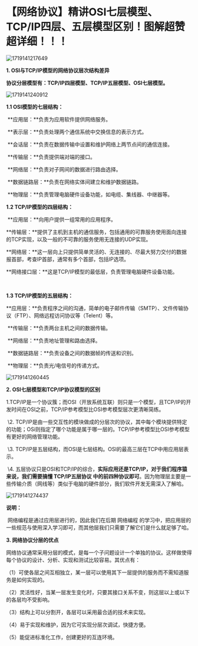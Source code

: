 # 【网络协议】精讲OSI七层模型、TCP/IP四层、五层模型区别！图解超赞超详细！！！

![1719141217649](C:\Users\Administrator\AppData\Roaming\Typora\typora-user-images\1719141217649.png)

**1. OSI与TCP/IP模型的网络协议层次结构差异**

**协议分层模型有：TCP/IP四层模型、TCP/IP五层模型、OSI七层模型。**

![1719141240912](C:\Users\Administrator\AppData\Roaming\Typora\typora-user-images\1719141240912.png)

**1.1 OSI模型的七层结构：**

​    **应用层：**负责为应用软件提供网络服务。

​    **表示层：**负责处理两个通信系统中交换信息的表示方式。

​    **会话层：**负责在数据传输中设置和维护网络上两节点间的通信连接。

​    **传输层：**负责提供端对端的接口。

​    **网络层：**负责对子网间的数据进行路由选择。

​    **数据链路层：**负责在网络实体间建立和维护数据链路。

​    **物理层：**负责管理电脑硬件设备功能，如电缆、集线器、中继器等。



**1.2 TCP/IP模型的四层结构：**

​    **应用层：**向用户提供一组常用的应用程序。

​    **传输层：**提供了主机到主机的通信服务，包括通用的可靠服务使用面向连接的TCP实现，以及一般的不可靠的服务使用无连接的UDP实现。

​    **网络层：**这一层向上只提供简单灵活的、无连接的、尽最大努力交付的数据报首部，考查IP首部，通常有多个首部，包括IP选项。

​    **网络接口层：**这是TCP/IP模型的最低层，负责管理电脑硬件设备功能。

​    

**1.3 TCP/IP模型的五层结构：**

​    **应用层：**负责程序之间的沟通，简单的电子邮件传输（SMTP）、文件传输协议（FTP）、网络远程访问协议等（Telent）等。

​    **传输层：**负责两台主机之间的数据传输。

​    **网络层：**负责地址管理和路由选择。

​    **数据链路层：**负责设备之间的数据帧的传送和识别。

​    **物理层：**负责光/电信号的传递方式。

![1719141260445](C:\Users\Administrator\AppData\Roaming\Typora\typora-user-images\1719141260445.png)

**2. OSI七层模型和TCP/IP协议模型的区别**

​    1.TCP/IP是一个协议簇；而OSI（开放系统互联）则只是一个模型，且TCP/IP的开发时间在OSI之前，TCP/IP参考模型比OSI参考模型层次更清晰简练。

​    \2. TCP/IP是由一些交互性的模块做成的分层次的协议，其中每个模块提供特定的功能；OSi则指定了哪个功能是属于哪一层的。TCP/IP参考模型比OSI参考模型有更好的网络管理功能。

​    \3. TCP/IP是五层结构，而OSI是七层结构。OSI的最高三层在TCP中用应用层表示。

​    \4. 五层协议只是OSI和TCP/IP的综合，**实际应用还是TCP/IP，对于我们程序猿来说，我们需要搞懂 TCP/IP五层协议 中的前四种协议即可**。因为物理层主要是一些传输介质（网线等）类似于电脑的硬件部分，我们软件开发无需深入了解哈。

![1719141274437](C:\Users\Administrator\AppData\Roaming\Typora\typora-user-images\1719141274437.png)

**说明：**

​      网络编程是通过应用层进行的，因此我们在后期 网络编程 的学习中，把应用层的一些规范与使用深入学习即可，而其他层我们只需要了解它们是什么就足够了哈。



**3. 网络协议分层的优点**

​      网络协议通常采用分层的模式，是每一个子问题设计一个单独的协议。这样做使得每个协议的设计、分析、实现和测试比较容易。其优点有：

（1）可使各层之间互相独立，某一层可以使用其下一层提供的服务而不需知道服务是如何实现的。

（2）灵活性好，当某一层发生变化时，只要其接口关系不变，则这层以上或以下的各层均不受影响。

（3）结构上可以分割开，各层可以采用最合适的技术来实现。

（4）易于实现和维护，因为它可实现分层次调试，快捷方便。

（5）能促进标准化工作，创建更好的互连环境。